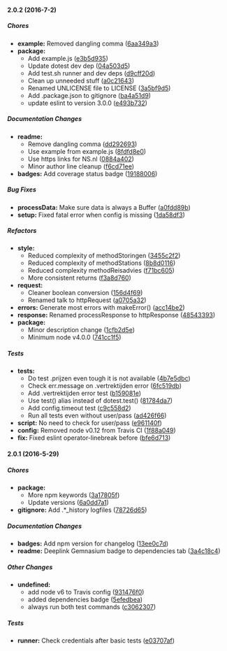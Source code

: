 #### 2.0.2 (2016-7-2)

##### Chores

* **example:** Removed dangling comma ([6aa349a3](https://github.com/fvdm/nodejs-ns-api/commit/6aa349a34a5265a5c5fe53ee7e8e241fc83b23b6))
* **package:**
  * Add example.js ([e3b5d935](https://github.com/fvdm/nodejs-ns-api/commit/e3b5d93567a04dce233f5240f5a7fa57b1b326d1))
  * Update dotest dev dep ([04a503d5](https://github.com/fvdm/nodejs-ns-api/commit/04a503d58e621f2fb1097e7d78bf1036ba9638ef))
  * Add test.sh runner and dev deps ([d9cff20d](https://github.com/fvdm/nodejs-ns-api/commit/d9cff20d722217019785020775fb0f79ba442f9a))
  * Clean up unneeded stuff ([a0c21643](https://github.com/fvdm/nodejs-ns-api/commit/a0c216434d70fc3471bbff2fa0bc6efc0f86d35a))
  * Renamed UNLICENSE file to LICENSE ([3a5bf9d5](https://github.com/fvdm/nodejs-ns-api/commit/3a5bf9d55c672ffad917fde54709e40f0207c413))
  * Add .package.json to gitignore ([ba4a51d9](https://github.com/fvdm/nodejs-ns-api/commit/ba4a51d9c21abaaea09eb2a40f3aec0752e6cd1d))
  * update eslint to version 3.0.0 ([e493b732](https://github.com/fvdm/nodejs-ns-api/commit/e493b732b37495de138eea1d0ee48eebd12fa3c3))

##### Documentation Changes

* **readme:**
  * Remove dangling comma ([dd292693](https://github.com/fvdm/nodejs-ns-api/commit/dd292693b51b8afd4c1e81c7521cd6fb98ff5754))
  * Use example from example.js ([8fdfd8e0](https://github.com/fvdm/nodejs-ns-api/commit/8fdfd8e04d37a257374c210dc7510d440fd05036))
  * Use https links for NS.nl ([0884a402](https://github.com/fvdm/nodejs-ns-api/commit/0884a4027673c9bef8889872032320aaf63e75e1))
  * Minor author line cleanup ([f6cd71ee](https://github.com/fvdm/nodejs-ns-api/commit/f6cd71eed8f0f5d7a9360764d0cd9edd20b12a87))
* **badges:** Add coverage status badge ([19188006](https://github.com/fvdm/nodejs-ns-api/commit/19188006caab98eefd1afa5be1941b509d4c3336))

##### Bug Fixes

* **processData:** Make sure data is always a Buffer ([a0fdd89b](https://github.com/fvdm/nodejs-ns-api/commit/a0fdd89b53c4f15028c70567705f2286f9f06195))
* **setup:** Fixed fatal error when config is missing ([1da58df3](https://github.com/fvdm/nodejs-ns-api/commit/1da58df384a7999dd3d2cf394feb24692fedb278))

##### Refactors

* **style:**
  * Reduced complexity of methodStoringen ([3455c2f2](https://github.com/fvdm/nodejs-ns-api/commit/3455c2f24eb4027f0f0c2d8c8ae511564784be68))
  * Reduced complexity of methodStations ([8b8d0116](https://github.com/fvdm/nodejs-ns-api/commit/8b8d011651b878a851d49ed9abadf4d7ad73a7be))
  * Reduced complexity methodReisadvies ([f71bc605](https://github.com/fvdm/nodejs-ns-api/commit/f71bc605f74acfc08269bded164c30ea28cdb90a))
  * More consistent returns ([f3a8d760](https://github.com/fvdm/nodejs-ns-api/commit/f3a8d7605a740a96090443b7b4f450a5b767ea6e))
* **request:**
  * Cleaner boolean conversion ([156d4f69](https://github.com/fvdm/nodejs-ns-api/commit/156d4f69f1ffde6ce45ad81d5e18258de30e0f36))
  * Renamed talk to httpRequest ([a0705a32](https://github.com/fvdm/nodejs-ns-api/commit/a0705a32c74de9eace95441363d8b70f1469bd73))
* **errors:** Generate most errors with makeError() ([acc14be2](https://github.com/fvdm/nodejs-ns-api/commit/acc14be23b7c63cfd938206133b965654c58f27c))
* **response:** Renamed processResponse to httpResponse ([48543393](https://github.com/fvdm/nodejs-ns-api/commit/48543393f0a1be2d217512c9ff825aa62b3cf90f))
* **package:**
  * Minor description change ([1cfb2d5e](https://github.com/fvdm/nodejs-ns-api/commit/1cfb2d5e1061d8222e48d7304b941e62ac623134))
  * Minimum node v4.0.0 ([741cc1f5](https://github.com/fvdm/nodejs-ns-api/commit/741cc1f52050a62876a6109365d5ca1ecba595eb))

##### Tests

* **tests:**
  * Do test .prijzen even tough it is not available ([4b7e5dbc](https://github.com/fvdm/nodejs-ns-api/commit/4b7e5dbcdfdc06b71ce6354bc35b2422d865834b))
  * Check err.message on .vertrektijden error ([6fc519db](https://github.com/fvdm/nodejs-ns-api/commit/6fc519dbab9b240b28fce17286712c843f5d2554))
  * Add .vertrektijden error test ([b159081e](https://github.com/fvdm/nodejs-ns-api/commit/b159081e47a18507eab16b11280cdda4dfd832c2))
  * Use test() alias instead of dotest.test() ([81784da7](https://github.com/fvdm/nodejs-ns-api/commit/81784da7758664730f1ce808dd48a959e6ac1137))
  * Add config.timeout test ([c9c558d2](https://github.com/fvdm/nodejs-ns-api/commit/c9c558d2766c2884a296e4effe8e6e461618327f))
  * Run all tests even without user/pass ([ad426f66](https://github.com/fvdm/nodejs-ns-api/commit/ad426f6652b885545973481b0fb6c5a84499fe7a))
* **script:** No need to check for user/pass ([e961140f](https://github.com/fvdm/nodejs-ns-api/commit/e961140fa77714c93a7dd9dc238d305834a3f682))
* **config:** Removed node v0.12 from Travis CI ([1f88a049](https://github.com/fvdm/nodejs-ns-api/commit/1f88a049ff41e8ba8595986fbb4279103e49416e))
* **fix:** Fixed eslint operator-linebreak before ([bfe6d713](https://github.com/fvdm/nodejs-ns-api/commit/bfe6d71336a65cb3b1ebf0d15d1cb2a6d9c125fe))

#### 2.0.1 (2016-5-29)

##### Chores

* **package:**
  * More npm keywords ([3a17805f](https://github.com/fvdm/nodejs-ns-api/commit/3a17805fc7bc6260f593514f67587a149d463725))
  * Update versions ([6a0dd7a1](https://github.com/fvdm/nodejs-ns-api/commit/6a0dd7a1615ad9b59ebf28ec7ce681b6fc3654d1))
* **gitignore:** Add .*_history logfiles ([78726d65](https://github.com/fvdm/nodejs-ns-api/commit/78726d65fa001fb318c356fd586fb609df7a1467))

##### Documentation Changes

* **badges:** Add npm version for changelog ([13ee0c7d](https://github.com/fvdm/nodejs-ns-api/commit/13ee0c7d995a7f1a8d2e05f498f23f9141fc0818))
* **readme:** Deeplink Gemnasium badge to dependencies tab ([3a4c18c4](https://github.com/fvdm/nodejs-ns-api/commit/3a4c18c4f8ffef12e173dbaeee0fbbaf66e9d902))

##### Other Changes

* **undefined:**
  * add node v6 to Travis config ([931476f0](https://github.com/fvdm/nodejs-ns-api/commit/931476f0aa45276c7f6a9aec5b1a787065b15fd9))
  * added dependencies badge ([5efedbea](https://github.com/fvdm/nodejs-ns-api/commit/5efedbea452ec3699d7b9489f8cd39fd15ab2ebb))
  * always run both test commands ([c3062307](https://github.com/fvdm/nodejs-ns-api/commit/c3062307871c5d54a44ec8c1ccc7aad4fbc8f0db))

##### Tests

* **runner:** Check credentials after basic tests ([e03707af](https://github.com/fvdm/nodejs-ns-api/commit/e03707af4c189171ac662a507ac63ec7bf55fc0f))

